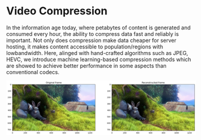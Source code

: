 # Video Compression

In the information age today, where petabytes of content is generated and consumed every hour, the ability to compress data fast and reliably is important. Not only does compression make data cheaper for server hosting, it makes content accessible to population/regions with lowbandwidth. Here, alinged with hand-crafted algorithms such as JPEG, HEVC, we introduce machine learning-based compression methods which are showed to achieve better performance in some aspects than conventional codecs.

<p align="center">
  <img src="https://github.com/minhngt62/vtl-video-compression/blob/main/examples/assets/recon_nervl.png" />
</p>

